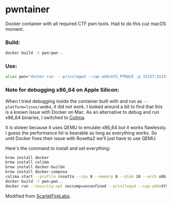 # pwntainer

Docker container with all required CTF pwn tools. Had to do this cuz macOS moment.

### Build:

```sh
docker build -t pwn:pwn .
```

### Use:

```sh
alias pwn="docker run  --privileged --cap-add=SYS_PTRACE -p 31337:31337 -v $(pwd):/pwn -it pwn:pwn bash"
```
### Note for debugging x86_64 on Apple Silicon:

When I tried debugging inside the container built with and run as `--platform=linux/amd64`, it did not work. I looked around a bit to find that this is a known issue with Docker on Mac. As an alternative to debug and run x86_64 binaries, I switched to [Colima](https://github.com/abiosoft/colima). 

It is slower because it uses QEMU to emulate x86_64 but it works flawlessly. I guess the performance hit is bearable as long as everything works. So until Docker fixes their issue with Rosetta2 we'll just have to use QEMU.

Here's the command to install and set everything:
```sh
brew install docker
brew install colima
brew install docker-buildx
brew install docker-compose
colima start --profile rosetta --cpu 8 --memory 8 --disk 10 --arch x86_64 --vm-type=vz --vz-rosetta
docker build -t pwn:pwn .
docker run --security-opt seccomp=unconfined --privileged --cap-add=SYS_PTRACE -p 31337:31337 -v ./:/pwn -it pwn:pwn bash
```

Modified from [ScarletFireLabs](https://github.com/scarletfirelabs/docker-binaryexploitation).
